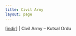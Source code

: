 ```yaml
---
title: Civil Army
layout: page
---
```


<a href="https://cloud.mail.ru/public/2d7ef03d5600/Civil%20Army%20-%20Kutsal%20Ordu" target="_blank">[indir]</a> | Civil Army &#8211; Kutsal Ordu